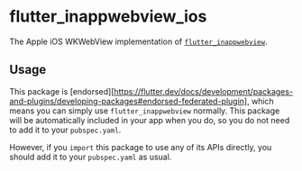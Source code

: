 # flutter\_inappwebview\_ios

The Apple iOS WKWebView implementation of [`flutter_inappwebview`](https://pub.dev/packages/flutter_inappwebview).

## Usage

This package is [endorsed][https://flutter.dev/docs/development/packages-and-plugins/developing-packages#endorsed-federated-plugin],
which means you can simply use `flutter_inappwebview`
normally. This package will be automatically included in your app when you do,
so you do not need to add it to your `pubspec.yaml`.

However, if you `import` this package to use any of its APIs directly, you
should add it to your `pubspec.yaml` as usual.